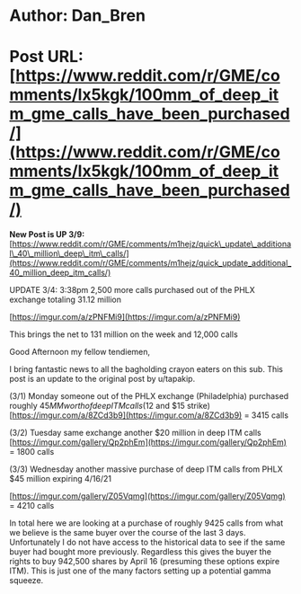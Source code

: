 # Author: Dan_Bren
# Post URL: [https://www.reddit.com/r/GME/comments/lx5kgk/100mm_of_deep_itm_gme_calls_have_been_purchased/](https://www.reddit.com/r/GME/comments/lx5kgk/100mm_of_deep_itm_gme_calls_have_been_purchased/)


**New Post is UP 3/9:** [https://www.reddit.com/r/GME/comments/m1hejz/quick\_update\_additional\_40\_million\_deep\_itm\_calls/](https://www.reddit.com/r/GME/comments/m1hejz/quick_update_additional_40_million_deep_itm_calls/)

UPDATE 3/4: 3:38pm 2,500 more calls purchased out of the PHLX exchange totaling 31.12 million

[https://imgur.com/a/zPNFMi9](https://imgur.com/a/zPNFMi9)

This brings the net to 131 million on the week and 12,000 calls

Good Afternoon my fellow tendiemen,

I bring fantastic news to all the bagholding crayon eaters on this sub. This post is an update to the original post by u/tapakip.

(3/1) Monday someone out of the PHLX exchange (Philadelphia) purchased roughly $45MM worth of deep ITM calls ($12 and $15 strike)   [https://imgur.com/a/8ZCd3b9](https://imgur.com/a/8ZCd3b9)  = 3415 calls

(3/2) Tuesday same exchange another $20 million in deep ITM calls [https://imgur.com/gallery/Qp2phEm](https://imgur.com/gallery/Qp2phEm) = 1800 calls

(3/3) Wednesday another massive purchase of deep ITM calls from PHLX $45 million expiring 4/16/21

[https://imgur.com/gallery/Z05Vqmg](https://imgur.com/gallery/Z05Vqmg) = 4210 calls

In total here we are looking at a purchase of roughly 9425 calls from what we believe is the same buyer over the course of the last 3 days. Unfortunately I do not have access to the historical data to see if the same buyer had bought more previously. Regardless this gives the buyer the rights to buy 942,500 shares by April 16 (presuming these options expire ITM). This is just one of the many factors setting up a potential gamma squeeze.